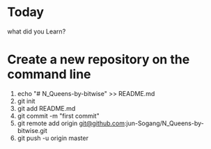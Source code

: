 # Today
what did you Learn?

# Create a new repository on the command line
 1. echo "# N_Queens-by-bitwise" >> README.md
 2. git init
 3. git add README.md
 4. git commit -m "first commit"
 5. git remote add origin git@github.com:jun-Sogang/N_Queens-by-bitwise.git
 6. git push -u origin master
